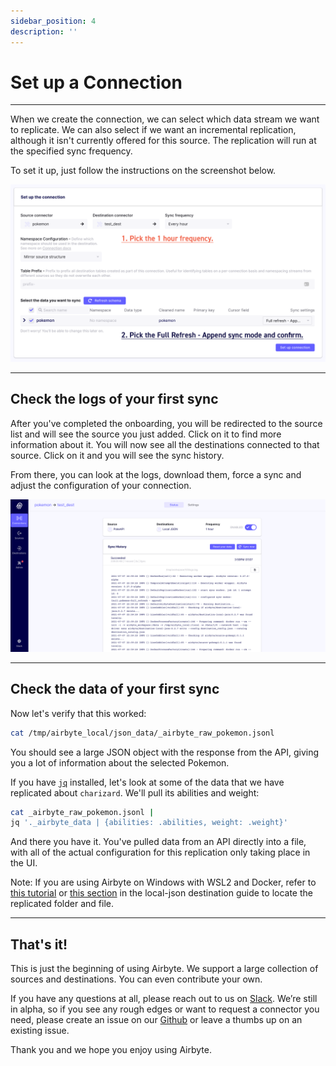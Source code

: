 ```yaml
---
sidebar_position: 4
description: ''
---
```

# Set up a Connection

---

When we create the connection, we can select which data stream we want to replicate. We can also select if we want an incremental replication, although it isn't currently offered for this source. The replication will run at the specified sync frequency.

To set it up, just follow the instructions on the screenshot below.

![](../.gitbook/assets/getting-started-connection.png)

---

## Check the logs of your first sync

After you've completed the onboarding, you will be redirected to the source list and will see the source you just added. Click on it to find more information about it. You will now see all the destinations connected to that source. Click on it and you will see the sync history.

From there, you can look at the logs, download them, force a sync and adjust the configuration of your connection.

![](../.gitbook/assets/getting-started-logs.png)

---

## Check the data of your first sync

Now let's verify that this worked:

```bash
cat /tmp/airbyte_local/json_data/_airbyte_raw_pokemon.jsonl
```

You should see a large JSON object with the response from the API, giving you a lot of information about the selected Pokemon.

If you have [`jq`](https://stedolan.github.io/jq/) installed, let's look at some of the data that we have replicated about `charizard`. We'll pull its abilities and weight:

```bash
cat _airbyte_raw_pokemon.jsonl | 
jq '._airbyte_data | {abilities: .abilities, weight: .weight}'
```

And there you have it. You've pulled data from an API directly into a file, with all of the actual configuration for this replication only taking place in the UI.

Note: If you are using Airbyte on Windows with WSL2 and Docker, refer to [this tutorial](../operator-guides/windows-locating-files-local-destination.md) or [this section](../connector-catalog/destinations/local-json.md#access-replicated-data-files) in the local-json destination guide to locate the replicated folder and file.

---

## That's it!

This is just the beginning of using Airbyte. We support a large collection of sources and destinations. You can even contribute your own.

If you have any questions at all, please reach out to us on [Slack](https://slack.airbyte.io/). We’re still in alpha, so if you see any rough edges or want to request a connector you need, please create an issue on our [Github](https://github.com/airbytehq/airbyte) or leave a thumbs up on an existing issue.

Thank you and we hope you enjoy using Airbyte.
